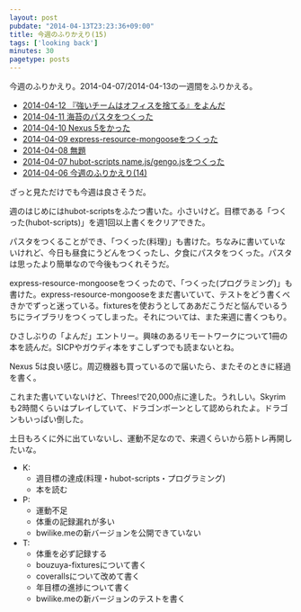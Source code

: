 ```yaml
---
layout: post
pubdate: "2014-04-13T23:23:36+09:00"
title: 今週のふりかえり(15)
tags: ['looking back']
minutes: 30
pagetype: posts
---
```

今週のふりかえり。2014-04-07/2014-04-13の一週間をふりかえる。

- [2014-04-12 『強いチームはオフィスを捨てる』をよんだ](http://blog.bouzuya.net/2014/04/12/diary/)
- [2014-04-11 海苔のパスタをつくった](http://blog.bouzuya.net/2014/04/11/diary/)
- [2014-04-10 Nexus 5をかった](http://blog.bouzuya.net/2014/04/10/diary/)
- [2014-04-09 express-resource-mongooseをつくった](http://blog.bouzuya.net/2014/04/09/diary/)
- [2014-04-08 無題](http://blog.bouzuya.net/2014/04/08/diary/)
- [2014-04-07 hubot-scripts name.js/gengo.jsをつくった](http://blog.bouzuya.net/2014/04/07/diary/)
- [2014-04-06 今週のふりかえり(14)](http://blog.bouzuya.net/2014/04/06/diary/)

ざっと見ただけでも今週は良さそうだ。

週のはじめにはhubot-scriptsをふたつ書いた。小さいけど。目標である「つくった(hubot-scripts)」を週1回以上書くをクリアできた。

パスタをつくることができ、「つくった(料理)」も書けた。ちなみに書いていないけれど、今日も昼食にうどんをつくったし、夕食にパスタをつくった。パスタは思ったより簡単なので今後もつくれそうだ。

express-resource-mongooseをつくったので、「つくった(プログラミング)」も書けた。express-resource-mongooseをまだ書いていて、テストをどう書くべきかでずっと迷っている。fixturesを使おうとしてああだこうだと悩んでいるうちにライブラリをつくってしまった。それについては、また来週に書くつもり。

ひさしぶりの「よんだ」エントリー。興味のあるリモートワークについて1冊の本を読んだ。SICPやガウディ本をすこしずつでも読まないとね。

Nexus 5は良い感じ。周辺機器も買っているので届いたら、またそのときに経過を書く。

これまた書いていないけど、Threes!で20,000点に達した。うれしい。Skyrimも2時間くらいはプレイしていて、ドラゴンボーンとして認められたよ。ドラゴンもいっぱい倒した。

土日もろくに外に出ていないし、運動不足なので、来週くらいから筋トレ再開したいな。

- K:
  - 週目標の達成(料理・hubot-scripts・プログラミング)
  - 本を読む
- P:
  - 運動不足
  - 体重の記録漏れが多い
  - bwilike.meの新バージョンを公開できていない
- T:
  - 体重を必ず記録する
  - bouzuya-fixturesについて書く
  - coverallsについて改めて書く
  - 年目標の進捗について書く
  - bwilike.meの新バージョンのテストを書く

